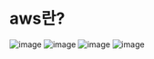 # aws란?

![image](https://user-images.githubusercontent.com/59350891/103666826-7c204b00-4fb8-11eb-85e1-c7aefaa64d7c.png)
![image](https://user-images.githubusercontent.com/59350891/103666858-83dfef80-4fb8-11eb-8da6-cc6b7b4fa8f3.png)
![image](https://user-images.githubusercontent.com/59350891/103666864-87737680-4fb8-11eb-8c49-7ac64e2bdf47.png)
![image](https://user-images.githubusercontent.com/59350891/103666878-8a6e6700-4fb8-11eb-9d5a-455eb4ef7852.png)
